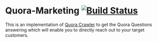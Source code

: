 # Quora-Marketing         [![Build Status](https://api.travis-ci.org/thekosmix/Quora-Marketing.png)](https://travis-ci.org/thekosmix/Quora-Marketing)
This is an implementation of [Quora Crawler](https://www.linkedin.com/pulse/quora-marketing-algorithmic-way-siddharth-kumar) to get the Quora Questions answering which  will enable you to directly reach out to your target customers.

